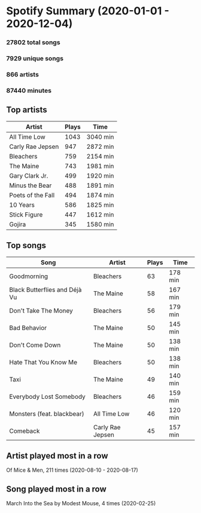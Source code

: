 # Spotify Summary (2020-01-01 - 2020-12-04)

### 27802 total songs

### 7929 unique songs

### 866 artists

### 87440 minutes

## Top artists

| Artist | Plays | Time |
| --- | --- | --- |
| All Time Low | 1043 | 3040 min |
| Carly Rae Jepsen | 947 | 2872 min |
| Bleachers | 759 | 2154 min |
| The Maine | 743 | 1981 min |
| Gary Clark Jr. | 499 | 1920 min |
| Minus the Bear | 488 | 1891 min |
| Poets of the Fall | 494 | 1874 min |
| 10 Years | 586 | 1825 min |
| Stick Figure | 447 | 1612 min |
| Gojira | 345 | 1580 min |

## Top songs

| Song | Artist | Plays | Time |
| --- | --- | --- | --- |
| Goodmorning | Bleachers | 63 | 178 min |
| Black Butterflies and Déjà Vu | The Maine | 58 | 167 min |
| Don't Take The Money | Bleachers | 56 | 179 min |
| Bad Behavior | The Maine | 50 | 145 min |
| Don't Come Down | The Maine | 50 | 138 min |
| Hate That You Know Me | Bleachers | 50 | 138 min |
| Taxi | The Maine | 49 | 140 min |
| Everybody Lost Somebody | Bleachers | 46 | 159 min |
| Monsters (feat. blackbear) | All Time Low | 46 | 120 min |
| Comeback | Carly Rae Jepsen | 45 | 157 min |

## Artist played most in a row

Of Mice & Men, 211 times (2020-08-10 - 2020-08-17)

## Song played most in a row

March Into the Sea by Modest Mouse, 4 times (2020-02-25)
